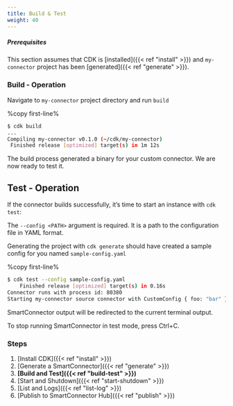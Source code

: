 ```yaml
---
title: Build & Test
weight: 40
---
```


##### Prerequisites

This section assumes that CDK is [installed]({{< ref "install" >}}) and `my-connector` project has been [generated]({{< ref "generate" >}}).

### Build - Operation

Navigate to `my-connector` project directory and run `build`

%copy first-line%
```bash
$ cdk build
...
Compiling my-connector v0.1.0 (~/cdk/my-connector)
 Finished release [optimized] target(s) in 1m 12s
```

The build process generated a binary for your custom connector. We are now ready to test it.

## Test - Operation

If the connector builds successfully, it’s time to start an instance with `cdk test`:

The `--config <PATH>` argument is required. It is a path to the configuration file in YAML format.

Generating the project with `cdk generate` should have created a sample config for you named `sample-config.yaml`

%copy first-line%
```bash
$ cdk test --config sample-config.yaml
    Finished release [optimized] target(s) in 0.16s
Connector runs with process id: 80380
Starting my-connector source connector with CustomConfig { foo: "bar" }
```

SmartConnector output will be redirected to the current terminal output.

To stop running SmartConnector in test mode, press Ctrl+C.

### Steps

1. [Install CDK]({{< ref "install" >}})
2. [Generate a SmartConnector]({{< ref "generate" >}})
3. **[Build and Test]({{< ref "build-test" >}})**
4. [Start and Shutdown]({{< ref "start-shutdown" >}})
5. [List and Logs]({{< ref "list-log" >}})
6. [Publish to SmartConnector Hub]({{< ref "publish" >}})
